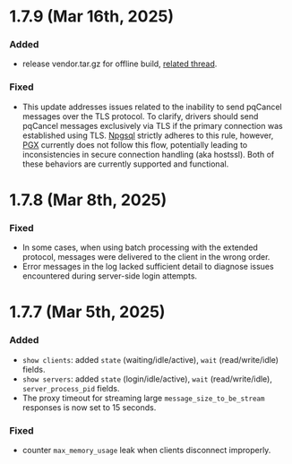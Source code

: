 # 1.7.9 (Mar 16th, 2025)

### Added

- release vendor.tar.gz for offline build, [related thread](https://www.postgresql.org/message-id/flat/CAMp%2BueYqZNwA5SnZV3-iPOyrmQwnwabyMNMOsu-Rq0sLAa2b0g%40mail.gmail.com).

### Fixed

- This update addresses issues related to the inability to send pqCancel messages over the TLS protocol. 
To clarify, drivers should send pqCancel messages exclusively via TLS if the primary connection was established using TLS.
[Npgsql](https://github.com/npgsql/npgsql) strictly adheres to this rule, however, [PGX](https://github.com/jackc/pgx) currently does not follow this flow, potentially leading to inconsistencies in secure connection handling (aka hostssl).
Both of these behaviors are currently supported and functional.


# 1.7.8 (Mar 8th, 2025)

### Fixed

- In some cases, when using batch processing with the extended protocol, messages were delivered to the client in the wrong order.
- Error messages in the log lacked sufficient detail to diagnose issues encountered during server-side login attempts.

# 1.7.7 (Mar 5th, 2025)

### Added

- `show clients`: added `state` (waiting/idle/active), `wait` (read/write/idle) fields.
- `show servers`: added `state` (login/idle/active), `wait` (read/write/idle), `server_process_pid` fields.
- The proxy timeout for streaming large `message_size_to_be_stream` responses is now set to 15 seconds.

### Fixed

- counter `max_memory_usage` leak when clients disconnect improperly.
